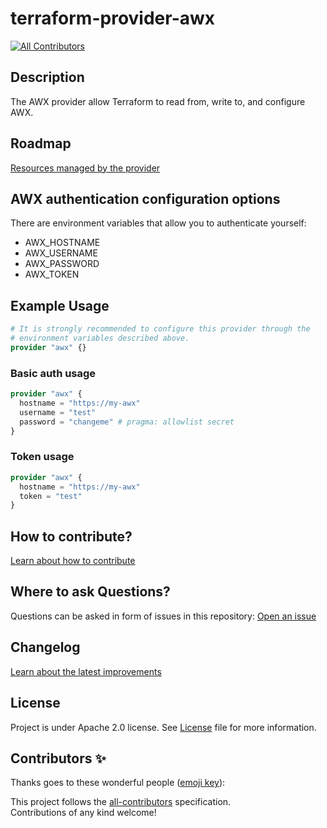 # terraform-provider-awx

[![All Contributors](https://img.shields.io/github/all-contributors/adeo-opensource/terraform-provider-awx?style=flat&label=Contributors&color=informational)](#contributors)

## Description

The AWX provider allow Terraform to read from, write to, and configure AWX.

## Roadmap

[Resources managed by the provider](ROADMAP.md)

## AWX authentication configuration options

There are environment variables that allow you to authenticate yourself:

* AWX_HOSTNAME
* AWX_USERNAME
* AWX_PASSWORD
* AWX_TOKEN

## Example Usage

```terraform
# It is strongly recommended to configure this provider through the
# environment variables described above.
provider "awx" {}
```

### Basic auth usage

```terraform
provider "awx" {
  hostname = "https://my-awx"
  username = "test"
  password = "changeme" # pragma: allowlist secret
}
```

### Token usage

```terraform
provider "awx" {
  hostname = "https://my-awx"
  token = "test"
}
```

## How to contribute? 

[Learn about how to contribute](CONTRIBUTING.md)

## Where to ask Questions?

Questions can be asked in form of issues in this repository:
[Open an issue][open-issue]

## Changelog 

[Learn about the latest improvements](CHANGELOG.md)

## License

Project is under Apache 2.0 license. See [License](LICENSE) file for more information.

## Contributors ✨

Thanks goes to these wonderful people ([emoji key][all-contributors-emoji-url]):

<!-- ALL-CONTRIBUTORS-LIST:START - Do not remove or modify this section -->
<!-- prettier-ignore-start -->
<!-- markdownlint-disable -->

<!-- markdownlint-restore -->
<!-- prettier-ignore-end -->

<!-- ALL-CONTRIBUTORS-LIST:END -->

This project follows the [all-contributors][all-contributors-url] specification.  
Contributions of any kind welcome!


[all-contributors-url]: https://github.com/all-contributors/all-contributors
[all-contributors-emoji-url]: https://allcontributors.org/docs/en/emoji-key
[open-issue]: https://github.com/adeo-opensource/terraform-provider-awx/issues/new/choose

